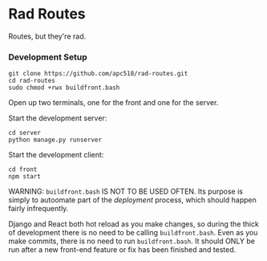 # Rad Routes

Routes, but they're rad.

### Development Setup
```
git clone https://github.com/apc518/rad-routes.git
cd rad-routes
sudo chmod +rwx buildfront.bash
```

Open up two terminals, one for the front and one for the server.

Start the development server:
```
cd server
python manage.py runserver
```

Start the development client:
```
cd front
npm start
```

WARNING: `buildfront.bash` IS NOT TO BE USED OFTEN. Its purpose is simply to autoomate part of the _deployment_ process, which should happen fairly infrequently.

Django and React both hot reload as you make changes, so during the thick of development there is no need to be calling `buildfront.bash`. Even as you make commits, there is no need to run `buildfront.bash`. It should ONLY be run after a new front-end feature or fix has been finished and tested.